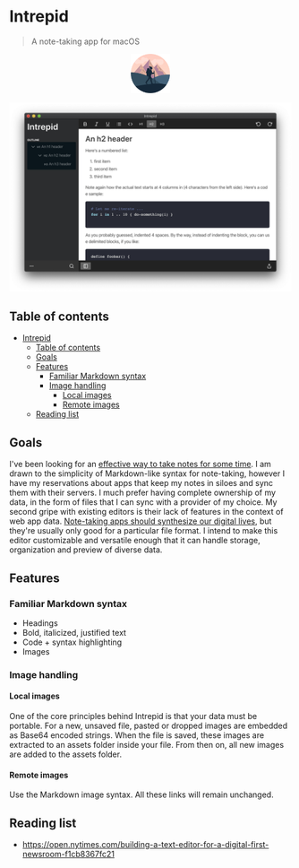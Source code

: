 # Intrepid 

> A note-taking app for macOS

<p align="center">
    <img src="./docs/icon.png" width=70 alt="icon">
</p>

![Cover](./docs/cover.png)

## Table of contents
- [Intrepid](#intrepid)
  - [Table of contents](#table-of-contents)
  - [Goals](#goals)
  - [Features](#features)
    - [Familiar Markdown syntax](#familiar-markdown-syntax)
    - [Image handling](#image-handling)
      - [Local images](#local-images)
      - [Remote images](#remote-images)
  - [Reading list](#reading-list)

## Goals

I've been looking for an [effective way to take notes for some time](https://sarimabbas.com/posts/2019/markdown-editor/). I am drawn to the simplicity of Markdown-like syntax for note-taking, however I have my reservations about apps that keep my notes in siloes and sync them with their servers. I much prefer having complete ownership of my data, in the form of files that I can sync with a provider of my choice. My second gripe with existing editors is their lack of features in the context of web app data. [Note-taking apps should synthesize our digital lives](https://sarimabbas.com/posts/2019/unified-productivity/), but they're usually only good for a particular file format. I intend to make this editor customizable and versatile enough that it can handle storage, organization and preview of diverse data.

## Features

### Familiar Markdown syntax

- Headings
- Bold, italicized, justified text
- Code + syntax highlighting
- Images

### Image handling

#### Local images

One of the core principles behind Intrepid is that your data must be portable. For a new, unsaved file, pasted or dropped images are embedded as Base64 encoded strings. When the file is saved, these images are extracted to an assets folder inside your file. From then on, all new images are added to the assets folder. 

#### Remote images

Use the Markdown image syntax. All these links will remain unchanged. 

## Reading list

- https://open.nytimes.com/building-a-text-editor-for-a-digital-first-newsroom-f1cb8367fc21